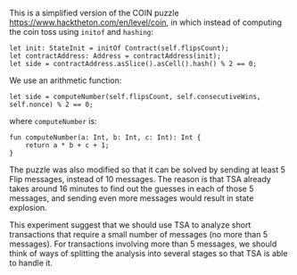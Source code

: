 This is a simplified version of the COIN puzzle https://www.hacktheton.com/en/level/coin, in which instead of computing the coin toss using `initof` and `hashing`:
```
let init: StateInit = initOf Contract(self.flipsCount);
let contractAddress: Address = contractAddress(init);
let side = contractAddress.asSlice().asCell().hash() % 2 == 0;
```
We use an arithmetic function:
```
let side = computeNumber(self.flipsCount, self.consecutiveWins, self.nonce) % 2 == 0;
```
where `computeNumber` is:
```
fun computeNumber(a: Int, b: Int, c: Int): Int {
    return a * b + c + 1;
}
```

The puzzle was also modified so that it can be solved by sending at least 5 Flip messages, instead of 10 messages. The reason is that TSA already takes around 16 minutes to find out the guesses in each 
of those 5 messages, and sending even more messages would result in state explosion.

This experiment suggest that we should use TSA to analyze short transactions that require a small number of messages (no more than 5 messages). For transactions involving more than 5 messages, we should think of ways of splitting the analysis into several stages so that TSA is able to handle it.
